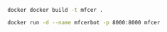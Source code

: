 ```sh
docker docker build -t mfcer . 
```
```sh
docker run -d --name mfcerbot -p 8000:8000 mfcer  
```